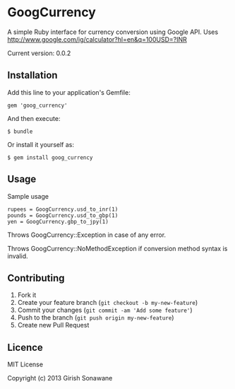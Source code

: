# GoogCurrency

A simple Ruby interface for currency conversion using Google API. Uses http://www.google.com/ig/calculator?hl=en&q=100USD=?INR

Current version: 0.0.2

## Installation

Add this line to your application's Gemfile:

    gem 'goog_currency'

And then execute:

    $ bundle

Or install it yourself as:

    $ gem install goog_currency

## Usage

Sample usage

    rupees = GoogCurrency.usd_to_inr(1)
    pounds = GoogCurrency.usd_to_gbp(1)
    yen = GoogCurrency.gbp_to_jpy(1)

Throws GoogCurrency::Exception in case of any error.

Throws GoogCurrency::NoMethodException if conversion method syntax is invalid.

## Contributing

1. Fork it
2. Create your feature branch (`git checkout -b my-new-feature`)
3. Commit your changes (`git commit -am 'Add some feature'`)
4. Push to the branch (`git push origin my-new-feature`)
5. Create new Pull Request

## Licence
MIT License

Copyright (c) 2013 Girish Sonawane

